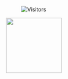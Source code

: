 <p align="center">
    <img alt="Visitors" src="https://visitor-badge.laobi.icu/badge?page_id=twentytwo777" />
</p>

<p align="center">
    <a href="https://github.com/twentytwo777/github-readme-stats">
        <img
            height="145"
            align="center"
            src="https://github-readme-stats.vercel.app/api/top-langs/?username=twentytwo777&layout=compact&hide_border=true&bg_color=00000000&text_color=5BCDEC"
        />
    </a>
</p>
